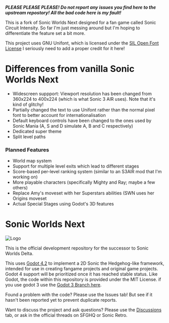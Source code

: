 ***PLEASE PLEASE PLEASE! Do not report any issues you find here to the upstream repostory! All the bad code here is my fault!***

This is a fork of Sonic Worlds Next designed for a fan game called Sonic Circuit Intensity. So far I'm just messing around but I'm hoping to differentiate the feature set a bit more.

This project uses GNU Unifont, which is licensed under the [SIL Open Font License](https://unifoundry.com/OFL-1.1.txt)
I seriously need to add a proper credit for it here!

# Differences from vanilla Sonic Worlds Next

- Widescreen suppport: Viewport resolution has been changed from 360x224 to 400x224 (which is what Sonic 3 AIR uses). Note that it's kind of glitchy!
- Partially changed the text to use Unifont rather than the normal pixel font to better account for internationalisation
- Default keyboard controls have been changed to the ones used by Sonic Mania (A, S and D simulate A, B and C respectively)
- Dedicated super theme
- Split level paths

### Planned Features

- World map system
- Support for multiple level exits which lead to different stages
- Score-based per-level ranking system (similar to an S3AIR mod that I'm working on)
- More playable characters (specifically Mighty and Ray; maybe a few others)
- Replace Amy's moveset with her Superstars abilities (SWN uses her Origins moveset
- Actual Special Stages using Godot's 3D features

# Sonic Worlds Next

![Logo](https://github.com/Techokami/SonicWorldsNext/blob/main/icon.png)

This is the official development repository for the successor to Sonic Worlds Delta.

This uses [Godot 4.2](https://godotengine.org/) to implement a 2D Sonic the Hedgehog-like framework, intended for use in creating fangame projects and original game projects. Godot 4 support will be prioritized once it has reached stable status. Like Godot, the code within this repository is provided under the MIT License.
 if you use godot 3 use the [Godot 3 Branch here](https://github.com/Techokami/SonicWorldsNext/tree/Sonic-Worlds-Next-Godot-3).

Found a problem with the code? Please use the Issues tab! But see if it hasn't been reported yet to prevent duplicate reports.

Want to discuss the project and ask questions? Please use the [Discussions](https://github.com/Techokami/SonicWorldsNext/discussions) tab, or ask in the official threads on SFGHQ or Sonic Retro.
